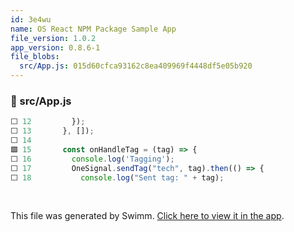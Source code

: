```yaml
---
id: 3e4wu
name: OS React NPM Package Sample App
file_version: 1.0.2
app_version: 0.8.6-1
file_blobs:
  src/App.js: 015d60cfca93162c8ea409969f4448df5e05b920
---
```



<!-- NOTE-swimm-snippet: the lines below link your snippet to Swimm -->
### 📄 src/App.js
```javascript
⬜ 12         });
⬜ 13       }, []);
⬜ 14     
🟩 15       const onHandleTag = (tag) => {
⬜ 16         console.log('Tagging');
⬜ 17         OneSignal.sendTag("tech", tag).then(() => {
⬜ 18           console.log("Sent tag: " + tag);
```

<br/>

This file was generated by Swimm. [Click here to view it in the app](https://app.swimm.io/repos/Z2l0aHViJTNBJTNBT25lU2lnbmFsLVJlYWN0LU5QTS1TYW1wbGUlM0ElM0FPbmVTaWduYWxEZXZlbG9wZXJz/docs/3e4wu).